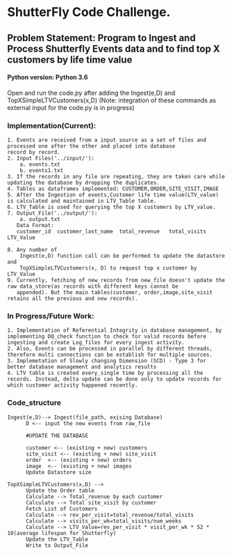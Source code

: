 # ShutterFly Code Challenge.
## Problem Statement: Program to Ingest and Process Shutterfly Events data and to find top X customers by life time value

#### Python version: Python 3.6
Open and run the code.py after adding the Ingest(e,D) and TopXSimpleLTVCustomers(x,D)
(Note: integration of these commands as external input for the code.py is in progress) 
### Implementation(Current):
    1. Events are received from a input source as a set of files and processed one after the other and placed into database 
    record by record.
    2. Input Files('../input/'):
        a. events.txt
        b. events1.txt
    3. If the records in any file are repeating, they are taken care while updating the database by dropping the duplicates.
    4. Tables as dataframes implemented: CUSTOMER,ORDER,SITE_VISIT,IMAGE
    5. After the Ingestion of events,Customer life time value(LTV_value) is calculated and maintained in LTV_Table table.
    6. LTV_Table is used for querying the top X customers by LTV_value.
    7. Output_File('../output/'):
        a. output.txt
       Data Format:
       customer_id	customer_last_name	total_revenue	total_visits	LTV_Value
     
    8. Any number of 
        Ingest(e,D) function call can be performed to update the datastore and  
        TopXSimpleLTVCustomers(x, D) to request top x customer by LTV_Value
    9. Currently, fetching of new_records from new_file doesn't update the raw data_store(as records with different keys cannot be       
       appended). But the main tables(customer, order,image,site_visit retains all the previous and new records).                   
                        
### In Progress/Future Work:   
    1. Implementation of Referential Integrity in database management, by implementing DQ_check function to check for valid records before ingesting and create Log_files for every ingest activity.
    2. Also, Events can be processed in parallel by different threads, therefore multi connections can be establish for multiple sources.
    3. Implemetation of Slowly changing Dimension (SCD) - Type 3 for better database management and analytics results
    4. LTV table is created every_single time by processing all the records. Instead, delta update can be done only to update records for which customer activity happened recently.
                        

###  Code_structure

    Ingest(e,D)--> Ingest(file_path, exising Database)
          D <-- input the new events from raw_file
       
          #UPDATE THE DATABASE
          
          customer <-- (existing + new) customers
          site_visit <-- (existing + new) site_visit
          order  <-- (existing + new) orders
          image  <-- (existing + new) images
          Update Datastore size
    
    TopXSimpleLTVCustomers(x,D) -->
          Update the Order table
          Calculate --> Total_revenue by each customer
          Calculate --> Total site_visit by customer
          Fetch List of Customers
          Calculate --> rev_per_visit=total_revenue/total_visits
          Calculate --> visits_per_wk=total_visits/num_weeks
          Calculate --> LTV_Value=rev_per_visit * visit_per_wk * 52 * 10(average lifespan for Shutterfly)
          Update the LTV_Table
          Write to Output_File
